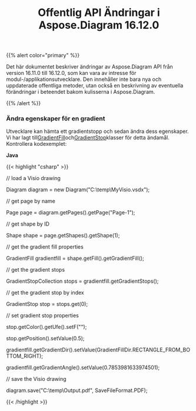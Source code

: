 ﻿---
title: Offentlig API Ändringar i Aspose.Diagram 16.12.0
type: docs
weight: 10
url: /sv/java/public-api-changes-in-aspose-diagram-16-12-0/
---
{{% alert color="primary" %}} 

Det här dokumentet beskriver ändringar av Aspose.Diagram API från version 16.11.0 till 16.12.0, som kan vara av intresse för modul-/applikationsutvecklare. Den innehåller inte bara nya och uppdaterade offentliga metoder, utan också en beskrivning av eventuella förändringar i beteendet bakom kulisserna i Aspose.Diagram.

{{% /alert %}} 
### **Ändra egenskaper för en gradient**
Utvecklare kan hämta ett gradientstopp och sedan ändra dess egenskaper. Vi har lagt till[GradientFill](https://reference.aspose.com/diagram/java/com.aspose.diagram/gradientfill)och[GradientStop](https://reference.aspose.com/diagram/java/com.aspose.diagram/gradientstop)klasser för detta ändamål. Kontrollera kodexemplet:

**Java**

{{< highlight "csharp" >}}

 // load a Visio drawing

Diagram diagram = new Diagram("C:\\temp\\MyVisio.vsdx");

// get page by name

Page page = diagram.getPages().getPage("Page-1");

// get shape by ID

Shape shape = page.getShapes().getShape(1);

// get the gradient fill properties

GradientFill gradientfill = shape.getFill().getGradientFill();

// get the gradient stops

GradientStopCollection stops = gradientfill.getGradientStops();

// get the gradient stop by index

GradientStop stop = stops.get(0);

// set gradient stop properties

stop.getColor().getUfe().setF("");

stop.getPosition().setValue(0.5);

gradientfill.getGradientDir().setValue(GradientFillDir.RECTANGLE_FROM_BOTTOM_RIGHT);

gradientfill.getGradientAngle().setValue(0.7853981633974501);

// save the Visio drawing

diagram.save("C:\\temp\\Output.pdf", SaveFileFormat.PDF);

{{< /highlight >}}
